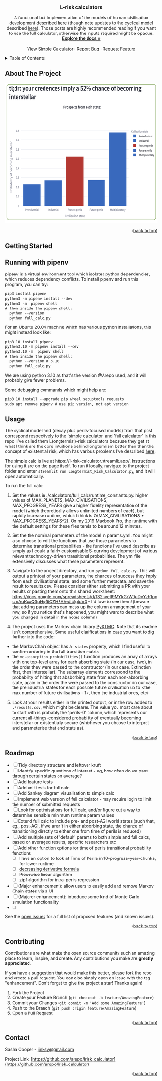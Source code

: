 <h3 align="center">L-risk calculators</h3>
<div align="center">

<p align="center">
    A functional but implementation of the models of human civilisation development described <a href="https://forum.effectivealtruism.org/posts/YnBwoNNqe6knBJH8p/modelling-civilisation-beyond-a-catastrophe">here</a> (though note updates to the cyclical model described <a href="https://forum.effectivealtruism.org/s/gWsTMm5Nbgdxedyns/p/ouuj93CPymfnvu8uQ">here</a>). Those posts are highly recommended reading if you want to use the full calculator, otherwise the inputs required might be opaque.
    <br />
    <a href="https://github.com/arepo/lrisk_calculator"><strong>Explore the docs »</strong></a>
    <br />
    <br />
    <a href="https://l-risk-calculator.streamlit.app/">View Simple Calculator</a>
    ·
    <a href="https://github.com/arepo/lrisk_calculator/issues/new?labels=bug&template=bug-report---.md">Report Bug</a>
    ·
    <a href="https://github.com/arepo/lrisk_calculator/issues/new?labels=enhancement&template=feature-request---.md">Request Feature</a>
  </p>
</div>

<!-- TABLE OF CONTENTS -->
<details>
  <summary>Table of Contents</summary>
  <ol>
    <li>
      <a href="#about-the-project">About The Project</a>
    </li>
    <li>
      <a href="#getting-started">Getting Started</a>
      <ul>
        <li><a href="#prerequisites">Prerequisites</a></li>
        <li><a href="#installation">Installation</a></li>
      </ul>
    </li>
    <li><a href="#usage">Usage</a></li>
    <li><a href="#roadmap">Roadmap</a></li>
    <li><a href="#contributing">Contributing</a></li>
    <li><a href="#contact">Contact</a></li>
    <li><a href="#acknowledgments">Acknowledgments</a></li>
  </ol>
</details>

<!-- ABOUT THE PROJECT -->
## About The Project

<p align="center">
<img src="images/simple_calc_output.png" width=600 height=462>
</p>

<p align="right">(<a href="#readme-top">back to top</a>)</p>



<!-- GETTING STARTED -->
## Getting Started

## Running with pipenv

pipenv is a virtual environment tool which isolates python dependencies, which reduces dependency conflicts. To install pipenv and run this program, you can try:

```
pip3 install pipenv
python3 -m pipenv install --dev
python3 -m  pipenv shell
# then inside the pipenv shell:
  python --version
  python full_calc.py
```

For an Ubuntu 20.04 machine which has various python installations, this might instead look like:

```
pip3.10 install pipenv
python3.10 -m pipenv install --dev
python3.10 -m  pipenv shell
# then inside the pipenv shell:
  python --version # 3.10
  python full_calc.py
```

We are using python 3.10 as that's the version @Arepo used, and it will probably give fewer problems.

Some debugging commands which might help are:

```
pip3.10 install --upgrade pip wheel setuptools requests
sudo apt remove pipenv # use pip version, not apt version
```



<!-- USAGE EXAMPLES -->
## Usage

The cyclical model and (decay plus perils-focused models) from that post correspond respectively to the 'simple calculator' and 'full calculator' in this repo. I've called them L(ongtermist)-risk calculators because they get at what I think are the core intuitions behind longtermism better than than the concept of existential risk, which has various problems I've described [here](https://forum.effectivealtruism.org/s/gWsTMm5Nbgdxedyns/p/fi3Abht55xHGQ4Pha).

The simple calc is live at https://l-risk-calculator.streamlit.app/. Instructions for using it are on the page itself. To run it locally, navigate to the project folder and enter `streamlit run Longtermist_Risk_Calculator.py`, and it will open automatically.

To run the full calc:

1.  Set the values in ./calculators/full_calc/runtime_constants.py: higher values of MAX_PLANETS, MAX_CIVILISATIONS, MAX_PROGRESS_YEARS give a higher fidelity representation of the model (which theoretically allows unlimited numbers of each), but rapidly increase runtime, which I think is O(MAX_CIVILISATIONS * MAX_PROGRESS_YEARS^2). On my 2019 Macbook Pro, the runtime with the default settings for these files tends to be around 12 minutes.

2. Set the the nominal parameters of the model in params.yml. You might also choose to edit the functions that use those parameters to determine transitional probabilities - the functions I've used describe as simply as I could a fairly customisable S-curving development of various relevant technology-driven transitional probabilities. The yml file extensively discusses what these parameters represent.

3. Navigate to the project directory, and run `python full_calc.py`. This will output a printout of your parameters, the chances of success they imply from each civilisational state, and some further metadata, and save the result to results.csv. Please consider either submitting a PR with your results or pasting them onto this shared worksheet: https://docs.google.com/spreadsheets/d/132hveII9MYkGrW0uDvYzh1pqcmAqKuxQ3pHq6iCZH2A/edit#gid=0 - I'd love to see them! (beware that adding parameters can mess up the column arrangement of your row, so if you notice that's happened, you might want to describe what you changed in detail in the notes column)

4. The project uses the Markov chain library [PyDTMC](https://github.com/TommasoBelluzzo/PyDTMC). Note that its readme isn't comprehensive. Some useful clarifications in case you want to dig further into the code:
* the MarkovChain object has a `.states` property, which I find useful to confirm ordering in the full transition matrix
* the `mc.absorption_probabilities()` function produces an array of arrays with one top-level array for each absorbing state (in our case, two), in the order they were passed to the constructor (in our case, Extinction first, then Interstellar). The subarray elements correspond to the probability of hitting that absborbing state from each non-absorbing state, again in the order the were passed to the constructor (in our case, the preindustrial states for each possible future civilisation up to <the max number of future civilisations - 1>, then the industrial ones, etc)

5. Look at your results either in the printed output, or in the row added to `./results.csv`, which might be clearer. The value you most care about to start with is probably the 'perils-0' column, which represents our current all-things-considered probability of eventually becoming interstellar or existentially secure (whichever you choose to interpret and parameterise that end state as).
<p align="right">(<a href="#readme-top">back to top</a>)</p>



<!-- ROADMAP -->
## Roadmap

- [ ] Tidy directory structure and leftover kruft
- [ ] Identify specific questions of interest - eg, how often do we pass through certain states on average?
- [ ] Add feature tests
- [ ] Add unit tests for full calc
- [ ] Add Sankey diagram visualisation to simple calc
- [ ] Implement web version of full calculator - may require login to limit the number of submitted requests
- [ ] Look for optimisations for full calc, and/or figure out a way to determine sensible minimum runtime param values
- [ ] Extend full calc to include pre- and post-AGI world states (such that, eg., post-AGI, if we aren't in either absorbing state, the chance of transitioning directly to either one from time of perils is reduced)
- [ ] Add multiple sets of 'default' params to both simple and full calcs, based on averaged results, specific researchers etc
- [ ] Add other function options for time of perils transitional probability functions
    - [ ] Have an option to look at Time of Perils in 10-progress-year-chunks, for lower runtime
    - [ ] [decreasing derivative formula](https://gamedev.stackexchange.com/questions/89723/how-can-i-come-up-with-a-simple-diminishing-return-equation/89744#89744)
    - [ ] Piecewise linear algorithm
    - [ ] zipf algorithm for intra-perils regression
- [ ] (Major enhancement): allow users to easily add and remove Markov Chain states via a UI
- [ ] (Majorer enhancement): introduce some kind of Monte Carlo simulation functionality
- [ ] 

See the [open issues](https://github.com/arepo/lrisk_calculator/issues) for a full list of proposed features (and known issues).

<p align="right">(<a href="#readme-top">back to top</a>)</p>



<!-- CONTRIBUTING -->
## Contributing

Contributions are what make the open source community such an amazing place to learn, inspire, and create. Any contributions you make are **greatly appreciated**.

If you have a suggestion that would make this better, please fork the repo and create a pull request. You can also simply open an issue with the tag "enhancement".
Don't forget to give the project a star! Thanks again!

1. Fork the Project
2. Create your Feature Branch (`git checkout -b feature/AmazingFeature`)
3. Commit your Changes (`git commit -m 'Add some AmazingFeature'`)
4. Push to the Branch (`git push origin feature/AmazingFeature`)
5. Open a Pull Request

<p align="right">(<a href="#readme-top">back to top</a>)</p>



<!-- CONTACT -->
## Contact

Sasha Cooper - jinksy@gmail.com

Project Link: [https://github.com/arepo/lrisk_calculator](https://github.com/arepo/lrisk_calculator)

<p align="right">(<a href="#readme-top">back to top</a>)</p>









